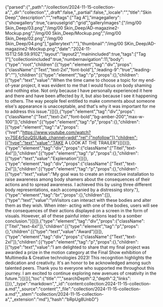 {"parsed":{"_path":"/collection/2024-11-15-collection-a","_dir":"collection","_draft":false,"_partial":false,"_locale":"","title":"Skin Deep","description":"","reftags":["Tag A"],"imagegallery":{"showgallery":true,"carouselgrid":"grid","galleryImages":["/img/00 Skin_Deep/03.png","/img/00 Skin_Deep/AD-magazine2-Mockup.png","/img/00 Skin_Deep/Mockup.png","/img/00 Skin_Deep/02.png","/img/00 Skin_Deep/04.png"],"gallerytext":""},"thumbnail":"/img/00 SKin_Deep/AD-magazine2-Mockup.png","date":"2024-11-15T12:58:59.910Z","layout":"layout2","mainincluded":true,"tags":["Tag 1"],"collectionincluded":true,"numbernavigation":11,"body":{"type":"root","children":[{"type":"element","tag":"div","props":{"className":["Text","text-2xl","font-bold"],":leading-9":"true","leading-9":""},"children":[{"type":"element","tag":"p","props":{},"children":[{"type":"text","value":"When the time came to choose a topic for my end-of-year project, it was evident to me that I would focus on body shaming and nothing else. Not only because I have personally experienced it here and there and have been affected by it, but also because I see it happening to others. The way people feel entitled to make comments about someone else's appearance is unacceptable, and that's why it was important for me to address this issue."}]}]},{"type":"element","tag":"div","props":{"className":["Text","text-2xl","font-bold","bg-amber-200","max-w-100"]},"children":[{"type":"element","tag":"p","props":{},"children":[{"type":"element","tag":"a","props":{"href":"https://www.youtube.com/watch?v=7SE4r5zuQSU&ab_channel=wdd","rel":["nofollow"]},"children":[{"type":"text","value":"TAKE A LOOK AT THE TRAILER"}]}]}]},{"type":"element","tag":"div","props":{"className":["Titel","text-4xl"]},"children":[{"type":"element","tag":"p","props":{},"children":[{"type":"text","value":"Explenation"}]}]},{"type":"element","tag":"div","props":{"className":["Text","text-2xl"]},"children":[{"type":"element","tag":"p","props":{},"children":[{"type":"text","value":"My goal was to create an interactive installation to raise awareness among body shamers about the consequences of their actions and to spread awareness. I achieved this by using three different body representations, each accompanied by a distressing story."},{"type":"element","tag":"br","props":{},"children":[]},{"type":"text","value":"\nVisitors can interact with these bodies and alter them as they wish. When inter- acting with one of the bodies, users will see the consequences of their actions displayed on a screen in the form of visuals. However, all of these painful inter- actions lead to a somber conclusion."}]}]},{"type":"element","tag":"div","props":{"className":["Titel","text-4xl"]},"children":[{"type":"element","tag":"p","props":{},"children":[{"type":"text","value":"Award"}]}]},{"type":"element","tag":"div","props":{"className":["Text","text-2xl"]},"children":[{"type":"element","tag":"p","props":{},"children":[{"type":"text","value":"I am delighted to share that my final project was awarded a prize in the motion category at the Final Show exhibition of Multimedia & Creative technologies 2023! This recognition highlights the dedication and creativity. It's an honor to be acknowledged among such talented peers. Thank you to everyone who supported me throughout this journey. I am excited to continue exploring new avenues of creativity in the future."}]}]}],"toc":{"title":"","searchDepth":2,"depth":2,"links":[]}},"_type":"markdown","_id":"content:collection:2024-11-15-collection-a.md","_source":"content","_file":"collection/2024-11-15-collection-a.md","_stem":"collection/2024-11-15-collection-a","_extension":"md"},"hash":"bRpUg8UnbD"}